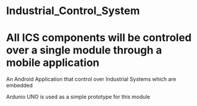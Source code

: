 # Industrial_Control_System <br/>

# All ICS components will be controled over a single module through a mobile application

An Android Application that control over Industrial Systems which are embedded <br/>

Ardunio UNO is used as a simple prototype for this module <br/>

